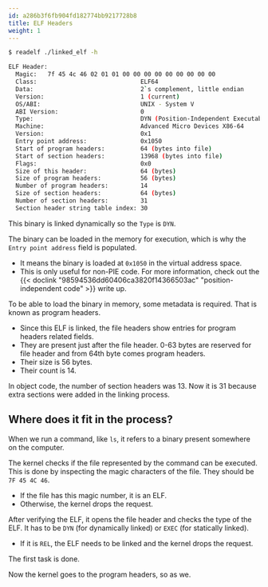 ```yaml
---
id: a286b3f6fb904fd182774bb9217728b8
title: ELF Headers
weight: 1
---
```


```bash
$ readelf ./linked_elf -h

ELF Header:
  Magic:   7f 45 4c 46 02 01 01 00 00 00 00 00 00 00 00 00 
  Class:                             ELF64
  Data:                              2`s complement, little endian
  Version:                           1 (current)
  OS/ABI:                            UNIX - System V
  ABI Version:                       0
  Type:                              DYN (Position-Independent Executable file)
  Machine:                           Advanced Micro Devices X86-64
  Version:                           0x1
  Entry point address:               0x1050
  Start of program headers:          64 (bytes into file)
  Start of section headers:          13968 (bytes into file)
  Flags:                             0x0
  Size of this header:               64 (bytes)
  Size of program headers:           56 (bytes)
  Number of program headers:         14
  Size of section headers:           64 (bytes)
  Number of section headers:         31
  Section header string table index: 30
```

This binary is linked dynamically so the `Type` is `DYN`.

The binary can be loaded in the memory for execution, which is why the `Entry point address` field is populated.
  - It means the binary is loaded at `0x1050` in the virtual address space.
  - This is only useful for non-PIE code. For more information, check out the {{< doclink "98594536dd60406ca3820f14366503ac" "position-independent code" >}} write up.

To be able to load the binary in memory, some metadata is required. That is known as program headers.
  - Since this ELF is linked, the file headers show entries for program headers related fields.
  - They are present just after the file header. 0-63 bytes are reserved for file header and from 64th byte comes program headers.
  - Their size is 56 bytes.
  - Their count is 14.

In object code, the number of section headers was 13. Now it is 31 because extra sections were added in the linking process.

## Where does it fit in the process?

When we run a command, like `ls`, it refers to a binary present somewhere on the computer.

The kernel checks if the file represented by the command can be executed. This is done by inspecting the magic characters of the file. They should be `7F 45 4C 46`.
  - If the file has this magic number, it is an ELF.
  - Otherwise, the kernel drops the request.

After verifying the ELF, it opens the file header and checks the type of the ELF. It has to be `DYN` (for dynamically linked) or `EXEC` (for statically linked).
  - If it is `REL`, the ELF needs to be linked and the kernel drops the request.

The first task is done.

Now the kernel goes to the program headers, so as we.